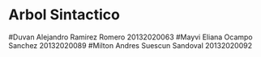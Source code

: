 # Arbol Sintactico
#Duvan Alejandro Ramirez Romero 20132020063
#Mayvi Eliana Ocampo Sanchez 20132020089
#Milton Andres Suescun Sandoval 20132020092
